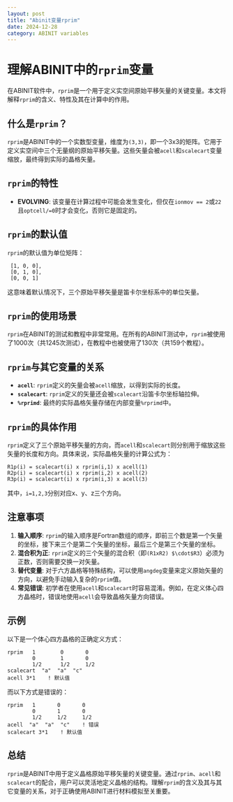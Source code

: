 ```yaml
---
layout: post
title: "Abinit变量rprim"
date: 2024-12-28
category: ABINIT variables
---
```


# 理解ABINIT中的`rprim`变量

在ABINIT软件中，`rprim`是一个用于定义实空间原始平移矢量的关键变量。本文将解释`rprim`的含义、特性及其在计算中的作用。

## 什么是`rprim`？

`rprim`是ABINIT中的一个实数型变量，维度为`(3,3)`，即一个3x3的矩阵。它用于定义实空间中三个无量纲的原始平移矢量。这些矢量会被`acell`和`scalecart`变量缩放，最终得到实际的晶格矢量。

## `rprim`的特性

- **EVOLVING**: 该变量在计算过程中可能会发生变化，但仅在`ionmov == 2`或`22`且`optcell/=0`时才会变化，否则它是固定的。

## `rprim`的默认值

`rprim`的默认值为单位矩阵：
```
 [1, 0, 0],  
 [0, 1, 0],  
 [0, 0, 1]
```
这意味着默认情况下，三个原始平移矢量是笛卡尔坐标系中的单位矢量。

## `rprim`的使用场景

`rprim`在ABINIT的测试和教程中非常常用。在所有的ABINIT测试中，`rprim`被使用了1000次（共1245次测试），在教程中也被使用了130次（共159个教程）。

## `rprim`与其它变量的关系

- **`acell`**: `rprim`定义的矢量会被`acell`缩放，以得到实际的长度。
- **`scalecart`**: `rprim`定义的矢量还会被`scalecart`沿笛卡尔坐标轴拉伸。
- **`%rprimd`**: 最终的实际晶格矢量存储在内部变量`%rprimd`中。

## `rprim`的具体作用

`rprim`定义了三个原始平移矢量的方向，而`acell`和`scalecart`则分别用于缩放这些矢量的长度和方向。具体来说，实际晶格矢量的计算公式为：
```
R1p(i) = scalecart(i) x rprim(i,1) x acell(1)  
R2p(i) = scalecart(i) x rprim(i,2) x acell(2)  
R3p(i) = scalecart(i) x rprim(i,3) x acell(3)
```
其中，`i=1,2,3`分别对应x、y、z三个方向。

## 注意事项

1. **输入顺序**: `rprim`的输入顺序是Fortran数组的顺序，即前三个数是第一个矢量的坐标，接下来三个是第二个矢量的坐标，最后三个是第三个矢量的坐标。
2. **混合积为正**: `rprim`定义的三个矢量的混合积（即`(R1xR2) $\cdot$R3`）必须为正数，否则需要交换一对矢量。
3. **替代变量**: 对于六方晶格等特殊结构，可以使用`angdeg`变量来定义原始矢量的方向，以避免手动输入复杂的`rprim`值。
4. **常见错误**: 初学者在使用`acell`和`scalecart`时容易混淆。例如，在定义体心四方晶格时，错误地使用`acell`会导致晶格矢量方向错误。

## 示例

以下是一个体心四方晶格的正确定义方式：
```
rprim   1        0       0  
        0        1       0  
        1/2      1/2     1/2  
scalecart  "a"  "a"  "c"  
acell 3*1    ! 默认值
```
而以下方式是错误的：
```
rprim   1       0       0  
        0       1       0  
        1/2     1/2     1/2  
acell  "a"  "a"  "c"    ! 错误  
scalecart 3*1    ! 默认值
```

## 总结

`rprim`是ABINIT中用于定义晶格原始平移矢量的关键变量。通过`rprim`、`acell`和`scalecart`的配合，用户可以灵活地定义晶格的结构。理解`rprim`的含义及其与其它变量的关系，对于正确使用ABINIT进行材料模拟至关重要。
